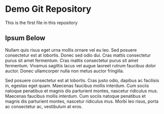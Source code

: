 # Demo Git Repository

This is the first file in this repository

## Ipsum Below

Nullam quis risus eget urna mollis ornare vel eu leo. Sed posuere consectetur est at lobortis. Donec sed odio dui. Cras mattis consectetur purus sit amet fermentum. Cras mattis consectetur purus sit amet fermentum. Vivamus sagittis lacus vel augue laoreet rutrum faucibus dolor auctor. Donec ullamcorper nulla non metus auctor fringilla.

Sed posuere consectetur est at lobortis. Cras justo odio, dapibus ac facilisis in, egestas eget quam. Maecenas faucibus mollis interdum. Cum sociis natoque penatibus et magnis dis parturient montes, nascetur ridiculus mus. Maecenas faucibus mollis interdum. Cum sociis natoque penatibus et magnis dis parturient montes, nascetur ridiculus mus. Morbi leo risus, porta ac consectetur ac, vestibulum at eros.